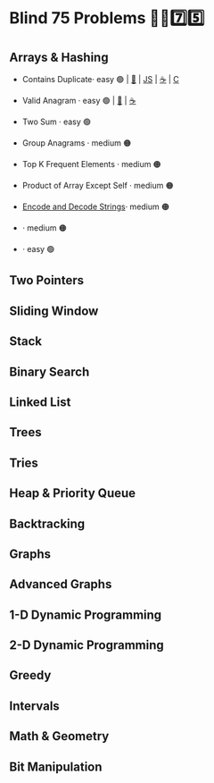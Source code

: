# Blind 75 Problems 🧑‍🦯7️⃣5️⃣

## Arrays & Hashing
- Contains Duplicate· easy 🟢
| [🐍](https://github.com/flenhu/leetcode/blob/main/Python/easy/217_containsDuplicate.ipynb) 
| [JS](https://github.com/flenhu/leetcode) 
| [☕️](https://github.com/flenhu/leetcode) 
| [C](https://github.com/flenhu/leetcode)

- Valid Anagram · easy 🟢
| [🐍](https://github.com/flenhu/leetcode/blob/main/Python/easy/242_validAnagram.ipynb) 
| [☕️](https://github.com/flenhu/leetcode/blob/main/Java/easy/242_validAnagram_java.ipynb)

- Two Sum · easy 🟢
- Group Anagrams · medium 🟠 
- Top K Frequent Elements · medium 🟠 
- Product of Array Except Self · medium 🟠 
- [Encode and Decode Strings](https://leetcode.com/problems/encode-and-decode-strings/)· medium 🟠 
-  · medium 🟠 
-  · easy 🟢
## Two Pointers


## Sliding Window

## Stack

## Binary Search

## Linked List

## Trees

## Tries

## Heap & Priority Queue

## Backtracking 

## Graphs

## Advanced Graphs

## 1-D Dynamic Programming

## 2-D Dynamic Programming 

## Greedy

## Intervals

## Math & Geometry

## Bit Manipulation

